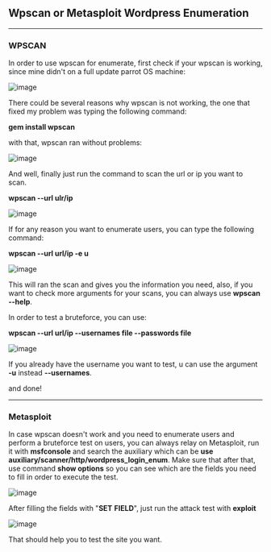 ## Wpscan or Metasploit Wordpress Enumeration ##
------------------------

### WPSCAN ###

In order to use wpscan for enumerate, first check if your wpscan is working, since mine didn't on a full update parrot OS machine:

![image](https://github.com/ELRame/HackingTools/assets/82544416/0f606437-000a-4cb2-8ba3-dfde3e70e58e)

There could be several reasons why wpscan is not working, the one that fixed my problem was typing the following command:

**gem install wpscan**

with that, wpscan ran without problems:

![image](https://github.com/ELRame/HackingTools/assets/82544416/6bdb0487-7ff8-486c-9547-bab44fa5892e)

And well, finally just run the command to scan the url or ip you want to scan.

**wpscan --url ulr/ip**

![image](https://github.com/ELRame/HackingTools/assets/82544416/70c9ec51-597b-4c14-bc01-2180c629c630)

If for any reason you want to enumerate users, you can type the following command:

**wpscan --url url/ip -e u**

![image](https://github.com/ELRame/HackingTools/assets/82544416/f0288676-7ab5-46d4-943f-77216c557d94)

This will ran the scan and gives you the information you need, also, if you want to check more arguments for your scans, you can always use **wpscan --help**.

In order to test a bruteforce, you can use:

**wpscan --url url/ip --usernames file --passwords file**

![image](https://github.com/ELRame/HackingTools/assets/82544416/f1299a91-01df-4bc1-99e6-8164f22f2ae8)

If you already have the username you want to test, u can use the argument **-u** instead **--usernames**.

and done!

------------------------------------

### Metasploit ###

In case wpscan doesn't work and you need to enumerate users and perform a bruteforce test on users, you can always relay on Metasploit, run it with **msfconsole** and search the auxiliary which can be **use auxiliary/scanner/http/wordpress_login_enum**. Make sure that after that, use command **show options** so you can see which are the fields you need to fill in order to execute the test.

![image](https://github.com/ELRame/HackingTools/assets/82544416/35ddff21-73f3-4479-b4a1-96f3cca2413a)

After filling the fields with "**SET** **FIELD**", just run the attack test with **exploit**

![image](https://github.com/ELRame/HackingTools/assets/82544416/50ac8572-a2b4-40de-8707-9023e0f4f3d6)

That should help you to test the site you want.
